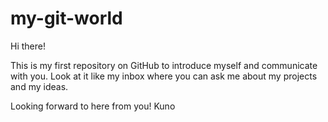 # my-git-world

Hi there!

This is my first repository on GitHub to introduce myself and communicate with you.
Look at it like my inbox where you can ask me about my projects and my ideas.

Looking forward to here from you!
Kuno
